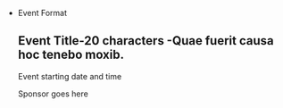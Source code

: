 <ul class="usa-card-group">
  <li class="usa-card tablet:grid-col-4">
    <div class="usa-card__container event-card">
    <span class="event_format">Event Format</span>
      <div class="usa-card__header">
        <h2 class="usa-card__heading">Event Title-20 characters -Quae fuerit causa hoc tenebo moxib.
        </h2>
      </div>
      <div class="usa-card__body">
        <p>
          Event starting date and time
        </p>
      </div>
      <div class="usa-card__footer">
        <p class="sponsor">Sponsor goes here</p>
      </div>
    </div>
  </li>
</ul>